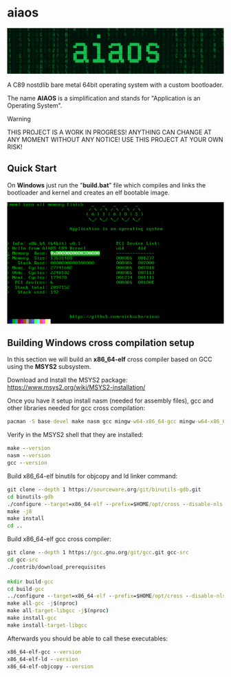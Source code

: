 # aiaos

<p align="center">
<a href="https://nickscha.github.io/"><img src="aiaos.jpg"></a>
</p>

A C89 nostdlib bare metal 64bit operating system with a custom bootloader.

The name **AIAOS** is a simplification and stands for "Application is an Operating System".
 
> [!WARNING]
> THIS PROJECT IS A WORK IN PROGRESS! ANYTHING CAN CHANGE AT ANY MOMENT WITHOUT ANY NOTICE! USE THIS PROJECT AT YOUR OWN RISK!

## Quick Start

On **Windows** just run the "**build.bat**" file which compiles and links the bootloader and kernel and creates an elf bootable image.

<p align="center">
<a href="https://nickscha.github.io/"><img src="aiaos_example.png"></a>
</p>

## Building Windows cross compilation setup

In this section we will build an **x86_64-elf** cross compiler based on GCC using the **MSYS2** subsystem.

Download and Install the MSYS2 package: 
https://www.msys2.org/wiki/MSYS2-installation/
 
Once you have it setup install nasm (needed for assembly files), gcc and other libraries needed for gcc cross compilation:
 
```bat
pacman -S base-devel make nasm gcc mingw-w64-x86_64-gcc mingw-w64-x86_64-qemu git gmp-devel mpfr-devel mpc-devel mpc isl-devel zlib-devel
```

Verify in the MSYS2 shell that they are installed:

```bat
make --version
nasm --version
gcc --version
```

Build x86_64-elf binutils for objcopy and ld linker command:

```bat
git clone --depth 1 https://sourceware.org/git/binutils-gdb.git
cd binutils-gdb
./configure --target=x86_64-elf --prefix=$HOME/opt/cross --disable-nls --disable-werror
make -j8
make install
cd ..
```

Build x86_64-elf gcc cross compiler:

```bat
git clone --depth 1 https://gcc.gnu.org/git/gcc.git gcc-src
cd gcc-src
./contrib/download_prerequisites

mkdir build-gcc
cd build-gcc
../configure --target=x86_64-elf --prefix=$HOME/opt/cross --disable-nls --enable-languages=c --without-headers
make all-gcc -j$(nproc)
make all-target-libgcc -j$(nproc)
make install-gcc
make install-target-libgcc
```

Afterwards you should be able to call these executables:

```bat
x86_64-elf-gcc --version
x86_64-elf-ld --version
x86_64-elf-objcopy --version
```

